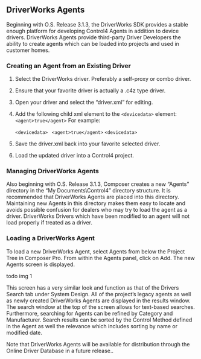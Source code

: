 ## DriverWorks Agents

Beginning with O.S. Release 3.1.3, the DriverWorks SDK provides a stable enough platform for developing Control4 Agents in addition to device drivers. DriverWorks Agents provide third-party Driver Developers the ability to create agents which can be loaded into projects and used in customer homes.

### Creating an Agent from an Existing Driver

1. Select the DriverWorks driver. Preferably a self-proxy or combo driver.
2. Ensure that your favorite driver is actually a .c4z type driver.
3. Open your driver and select the “driver.xml” for editing.
4. Add the following child xml element to the `<devicedata>` element:  `<agent>true</agent>` For example:

	`<devicedata>`
	` <agent>true</agent>`
	`<devicedata>`

5. Save the driver.xml back into your favorite selected driver.
6. Load the updated driver into a Control4 project.


### Managing DriverWorks Agents

Also beginning with O.S. Release 3.1.3, Composer creates a new “Agents” directory in the “My Documents\Control4” directory structure. It is recommended that DriverWorks Agents are placed into this directory. Maintaining new Agents in this directory makes them easy to locate and avoids possible confusion for dealers who may try to load the agent as a driver. DriverWorks Drivers which have been modified to an agent will not load properly if treated as a driver.


### Loading a DriverWorks Agent

To load a new DriverWorks Agent, select Agents from below the Project Tree in Composer Pro. From within the Agents panel, click on Add. The new Agents screen is displayed. 

todo img 1


This screen has a very similar look and function as that of the Drivers Search tab under System Design. All of the project’s legacy agents as well as newly created DriverWorks Agents are displayed in the results window. The search window at the top of the screen allows for text-based searches. Furthermore, searching for Agents can be refined by Category and Manufacturer. Search results can be sorted by the Control Method defined in the Agent as well the relevance which includes sorting by name or modified date. 

Note that DriverWorks Agents will be available for distribution through the Online Driver Database in a future release..

